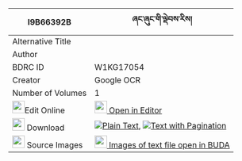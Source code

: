 |I9B66392B|ཞང་ཞུང་གི་ལྡེབས་རིས། 
| --- | --- 
|Alternative Title |
|Author | 
|BDRC ID | W1KG17054
|Creator | Google OCR
|Number of Volumes| 1
|<img width="25" src="https://img.icons8.com/color/25/000000/edit-property.png">Edit Online| [<img width="25" src="https://avatars.githubusercontent.com/u/45091458?s=200&v=4"> Open in Editor](http://editor.openpecha.org/I9B66392B)
|<img width="25" src="https://img.icons8.com/fluent/48/000000/download-2.png"/>  Download | [![](https://img.icons8.com/color/20/000000/txt.png)Plain Text](https://github.com/Openpecha/I9B66392B/releases/download/v2/shyangshyung_gi_debri_plain_I9B66392B.zip), [![](https://img.icons8.com/color/20/000000/txt.png)Text with Pagination](https://github.com/Openpecha/I9B66392B/releases/download/v2/shyangshyung_gi_debri_pages_I9B66392B.zip)
|<img width="25" src="https://img.icons8.com/plasticine/100/000000/pictures-folder.png"/>  Source Images | [<img width="25" src="https://library.bdrc.io/icons/BUDA-small.svg"> Images of text file open in BUDA](https://library.bdrc.io/show/bdr:W1KG17054)